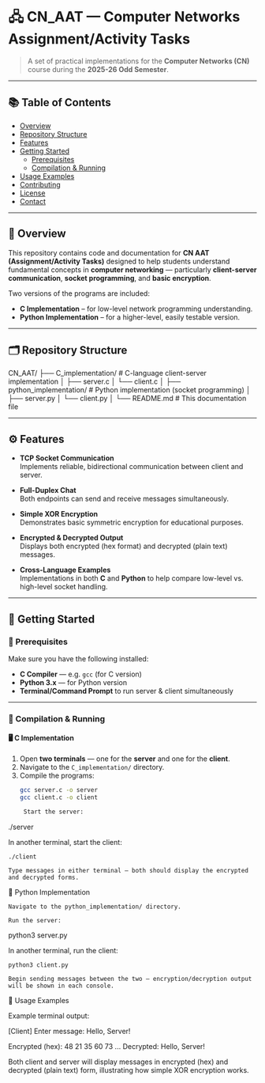 # 🖧 CN_AAT — Computer Networks Assignment/Activity Tasks

> A set of practical implementations for the **Computer Networks (CN)** course during the **2025-26 Odd Semester**.

---

## 📚 Table of Contents
- [Overview](#overview)
- [Repository Structure](#repository-structure)
- [Features](#features)
- [Getting Started](#getting-started)
  - [Prerequisites](#prerequisites)
  - [Compilation & Running](#compilation--running)
- [Usage Examples](#usage-examples)
- [Contributing](#contributing)
- [License](#license)
- [Contact](#contact)

---

## 🧩 Overview

This repository contains code and documentation for **CN AAT (Assignment/Activity Tasks)** designed to help students understand fundamental concepts in **computer networking** — particularly **client-server communication**, **socket programming**, and **basic encryption**.

Two versions of the programs are included:
- **C Implementation** – for low-level network programming understanding.
- **Python Implementation** – for a higher-level, easily testable version.

---

## 🗂 Repository Structure

CN_AAT/
├── C_implementation/ # C-language client-server implementation
│ ├── server.c
│ └── client.c
│
├── python_implementation/ # Python implementation (socket programming)
│ ├── server.py
│ └── client.py
│
└── README.md # This documentation file


---

## ⚙️ Features

- **TCP Socket Communication**  
  Implements reliable, bidirectional communication between client and server.

- **Full-Duplex Chat**  
  Both endpoints can send and receive messages simultaneously.

- **Simple XOR Encryption**  
  Demonstrates basic symmetric encryption for educational purposes.

- **Encrypted & Decrypted Output**  
  Displays both encrypted (hex format) and decrypted (plain text) messages.

- **Cross-Language Examples**  
  Implementations in both **C** and **Python** to help compare low-level vs. high-level socket handling.

---

## 🚀 Getting Started

### 🔧 Prerequisites

Make sure you have the following installed:
- **C Compiler** — e.g. `gcc` (for C version)
- **Python 3.x** — for Python version
- **Terminal/Command Prompt** to run server & client simultaneously

---

### 🧱 Compilation & Running

#### 🖥️ C Implementation

1. Open **two terminals** — one for the **server** and one for the **client**.
2. Navigate to the `C_implementation/` directory.
3. Compile the programs:
   ```bash
   gcc server.c -o server
   gcc client.c -o client

    Start the server:

./server

In another terminal, start the client:

    ./client

    Type messages in either terminal — both should display the encrypted and decrypted forms.

🐍 Python Implementation

    Navigate to the python_implementation/ directory.

    Run the server:

python3 server.py

In another terminal, run the client:

    python3 client.py

    Begin sending messages between the two — encryption/decryption output will be shown in each console.

💬 Usage Examples

Example terminal output:

[Client] Enter message: Hello, Server!

Encrypted (hex): 48 21 35 60 73 ...
Decrypted: Hello, Server!

Both client and server will display messages in encrypted (hex) and decrypted (plain text) form, illustrating how simple XOR encryption works.
